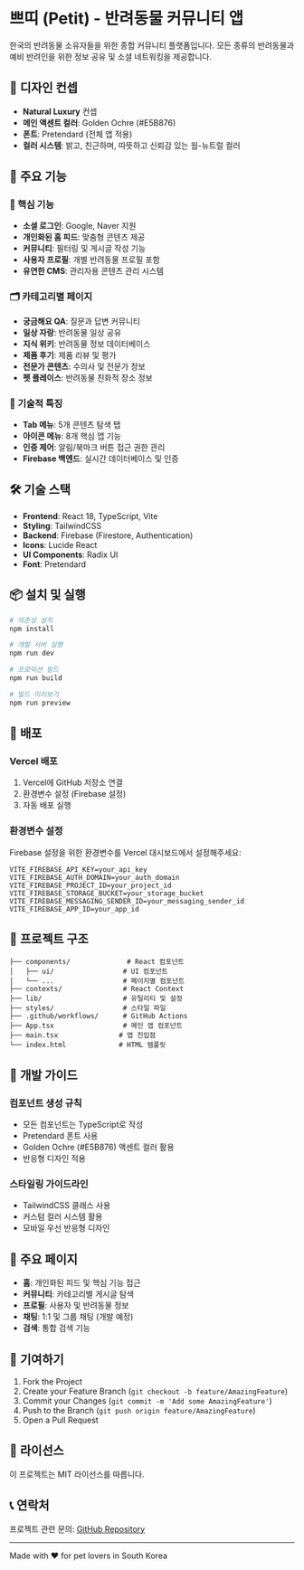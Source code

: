 # 쁘띠 (Petit) - 반려동물 커뮤니티 앱

한국의 반려동물 소유자들을 위한 종합 커뮤니티 플랫폼입니다. 모든 종류의 반려동물과 예비 반려인을 위한 정보 공유 및 소셜 네트워킹을 제공합니다.

## 🎨 디자인 컨셉
- **Natural Luxury** 컨셉
- **메인 액센트 컬러**: Golden Ochre (#E5B876)
- **폰트**: Pretendard (전체 앱 적용)
- **컬러 시스템**: 밝고, 친근하며, 따뜻하고 신뢰감 있는 웜-뉴트럴 컬러

## 🚀 주요 기능

### 📱 핵심 기능
- **소셜 로그인**: Google, Naver 지원
- **개인화된 홈 피드**: 맞춤형 콘텐츠 제공
- **커뮤니티**: 필터링 및 게시글 작성 기능
- **사용자 프로필**: 개별 반려동물 프로필 포함
- **유연한 CMS**: 관리자용 콘텐츠 관리 시스템

### 🗂️ 카테고리별 페이지
- **궁금해요 QA**: 질문과 답변 커뮤니티
- **일상 자랑**: 반려동물 일상 공유
- **지식 위키**: 반려동물 정보 데이터베이스
- **제품 후기**: 제품 리뷰 및 평가
- **전문가 콘텐츠**: 수의사 및 전문가 정보
- **펫 플레이스**: 반려동물 친화적 장소 정보

### 🔧 기술적 특징
- **Tab 메뉴**: 5개 콘텐츠 탐색 탭
- **아이콘 메뉴**: 8개 핵심 앱 기능
- **인증 제어**: 알림/북마크 버튼 접근 권한 관리
- **Firebase 백엔드**: 실시간 데이터베이스 및 인증

## 🛠️ 기술 스택

- **Frontend**: React 18, TypeScript, Vite
- **Styling**: TailwindCSS
- **Backend**: Firebase (Firestore, Authentication)
- **Icons**: Lucide React
- **UI Components**: Radix UI
- **Font**: Pretendard

## 📦 설치 및 실행

```bash
# 의존성 설치
npm install

# 개발 서버 실행
npm run dev

# 프로덕션 빌드
npm run build

# 빌드 미리보기
npm run preview
```

## 🚀 배포

### Vercel 배포
1. Vercel에 GitHub 저장소 연결
2. 환경변수 설정 (Firebase 설정)
3. 자동 배포 실행

### 환경변수 설정
Firebase 설정을 위한 환경변수를 Vercel 대시보드에서 설정해주세요:

```
VITE_FIREBASE_API_KEY=your_api_key
VITE_FIREBASE_AUTH_DOMAIN=your_auth_domain
VITE_FIREBASE_PROJECT_ID=your_project_id
VITE_FIREBASE_STORAGE_BUCKET=your_storage_bucket
VITE_FIREBASE_MESSAGING_SENDER_ID=your_messaging_sender_id
VITE_FIREBASE_APP_ID=your_app_id
```

## 📁 프로젝트 구조

```
├── components/              # React 컴포넌트
│   ├── ui/                 # UI 컴포넌트
│   └── ...                 # 페이지별 컴포넌트
├── contexts/               # React Context
├── lib/                    # 유틸리티 및 설정
├── styles/                 # 스타일 파일
├── .github/workflows/      # GitHub Actions
├── App.tsx                 # 메인 앱 컴포넌트
├── main.tsx               # 앱 진입점
└── index.html             # HTML 템플릿
```

## 🔧 개발 가이드

### 컴포넌트 생성 규칙
- 모든 컴포넌트는 TypeScript로 작성
- Pretendard 폰트 사용
- Golden Ochre (#E5B876) 액센트 컬러 활용
- 반응형 디자인 적용

### 스타일링 가이드라인
- TailwindCSS 클래스 사용
- 커스텀 컬러 시스템 활용
- 모바일 우선 반응형 디자인

## 📱 주요 페이지

- **홈**: 개인화된 피드 및 핵심 기능 접근
- **커뮤니티**: 카테고리별 게시글 탐색
- **프로필**: 사용자 및 반려동물 정보
- **채팅**: 1:1 및 그룹 채팅 (개발 예정)
- **검색**: 통합 검색 기능

## 🤝 기여하기

1. Fork the Project
2. Create your Feature Branch (`git checkout -b feature/AmazingFeature`)
3. Commit your Changes (`git commit -m 'Add some AmazingFeature'`)
4. Push to the Branch (`git push origin feature/AmazingFeature`)
5. Open a Pull Request

## 📝 라이선스

이 프로젝트는 MIT 라이선스를 따릅니다.

## 📞 연락처

프로젝트 관련 문의: [GitHub Repository](https://github.com/loannesayasuluk/petitapp)

---
Made with ❤️ for pet lovers in South Korea